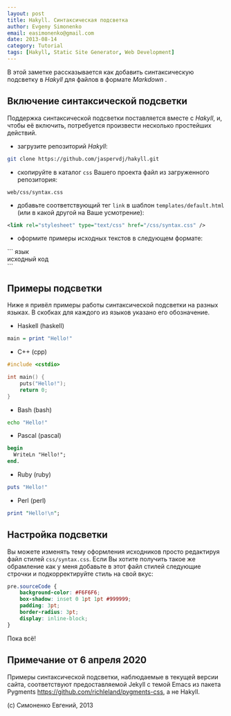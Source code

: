 ```yaml
---
layout: post
title: Hakyll. Синтаксическая подсветка
author: Evgeny Simonenko
email: easimonenko@gmail.com
date: 2013-08-14
category: Tutorial
tags: [Hakyll, Static Site Generator, Web Development]
---
```


В этой заметке рассказывается как добавить синтаксическую подсветку в _Hakyll_
для файлов в формате _Markdown_ .

<!-- end-of-lead -->

## Включение синтаксической подсветки

Поддержка синтаксической подсветки поставляется вместе с _Hakyll_, и, чтобы её
включить, потребуется произвести несколько простейших действий.

- загрузите репозиторий _Hakyll_:

``` bash
git clone https://github.com/jaspervdj/hakyll.git
```

- скопируйте в каталог `css` Вашего проекта файл из загруженного репозитория:

```
web/css/syntax.css
```

- добавьте соответствующий тег `link` в шаблон
    `templates/default.html` (или в какой другой на Ваше усмотрение):

``` xml
<link rel="stylesheet" type="text/css" href="/css/syntax.css" />
```

- оформите примеры исходных текстов в следующем формате:

\`\`\` язык<br />
исходный код<br />
\`\`\`

## Примеры подсветки

Ниже я привёл примеры работы синтаксической подсветки на разных языках. В
скобках для каждого из языков указано его обозначение.

- Haskell (haskell)

``` haskell
main = print "Hello!"
```

- C++ (cpp)

``` cpp
#include <cstdio>

int main() {
    puts("Hello!");
    return 0;
}
```

- Bash (bash)

``` bash
echo "Hello!"
```

- Pascal (pascal)

``` pascal
begin
  WriteLn "Hello!";
end.
```

- Ruby (ruby)

``` ruby
puts "Hello!"
```

- Perl (perl)

``` perl
print "Hello!\n";
```

## Настройка подсветки

Вы можете изменять тему оформления исходников просто редактируя
файл стилей `css/syntax.css`. Если Вы хотите получить такое же обрамление
как у меня добавьте в этот файл стилей следующие строчки и подкорректируйте
стиль на свой вкус:

``` css
pre.sourceCode {
    background-color: #F6F6F6;
    box-shadow: inset 0 1pt 1pt #999999;
    padding: 3pt;
    border-radius: 3pt;
    display: inline-block;
}
```

Пока всё!

## Примечание от 6 апреля 2020

Примеры синтаксической подсветки, наблюдаемые в текущей версии сайта,
соответствуют предоставляемой Jekyll с темой Emacs из пакета Pygments
<https://github.com/richleland/pygments-css>, а не Hakyll.

(c) Симоненко Евгений, 2013
